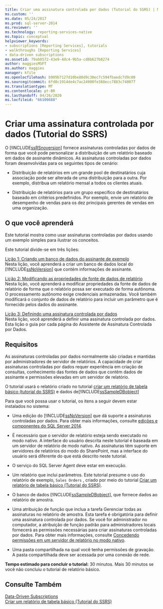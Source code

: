 ```yaml
---
title: Criar uma assinatura controlada por dados (Tutorial do SSRS) | Microsoft Docs
ms.custom: ''
ms.date: 05/24/2017
ms.prod: sql-server-2014
ms.reviewer: ''
ms.technology: reporting-services-native
ms.topic: conceptual
helpviewer_keywords:
- subscriptions [Reporting Services], tutorials
- walkthroughs [Reporting Services]
- data-driven subscriptions
ms.assetid: 79ab0572-43e9-4dc4-9b5a-cd8b627b8274
author: maggiesMSFT
ms.author: maggies
manager: kfile
ms.openlocfilehash: b905b7127d10be80d9c30ec7c594fbaedc7d9c00
ms.sourcegitcommit: 6fd8c1914de4c7ac24900fe388ecc7883c740077
ms.translationtype: MT
ms.contentlocale: pt-BR
ms.lasthandoff: 04/26/2020
ms.locfileid: "66109688"
---
```

# <a name="create-a-data-driven-subscription-ssrs-tutorial"></a>Criar uma assinatura controlada por dados (Tutorial do SSRS)
  O [!INCLUDE[ssRSnoversion](../includes/ssrsnoversion-md.md)] fornece assinaturas controladas por dados de forma que você pode personalizar a distribuição de um relatório baseado em dados de assinante dinâmicos. As assinaturas controladas por dados foram desenvolvidas para os seguintes tipos de cenário:  
  
-   Distribuição de relatórios em um grande pool de destinatários cuja associação pode ser alterada de uma distribuição para a outra. Por exemplo, distribua um relatório mensal a todos os clientes atuais.  
  
-   Distribuição de relatórios para um grupo específico de destinatários baseado em critérios predefinidos. Por exemplo, envie um relatório de desempenho de vendas para os dez principais gerentes de vendas em uma organização.  
  
## <a name="what-you-will-learn"></a>O que você aprenderá  
 Este tutorial mostra como usar assinaturas controladas por dados usando um exemplo simples para ilustrar os conceitos.  
  
 Este tutorial divide-se em três lições:  
  
 [Lição 1: Criando um banco de dados do assinante de exemplo](lesson-1-creating-a-sample-subscriber-database.md)  
 Nesta lição, você aprenderá a criar um banco de dados local do [!INCLUDE[ssNoVersion](../includes/ssnoversion-md.md)] que contém informações de assinante.  
  
 [Lição 2: Modificando as propriedades de fonte de dados de relatório](lesson-2-modifying-the-report-data-source-properties.md)  
 Nesta lição, você aprenderá a modificar propriedades da fonte de dados de relatório de forma que o relatório possa ser executado de forma autônoma. O processamento autônomo exige credenciais armazenadas. Você também modificará o conjunto de dados de relatório para incluir um parâmetro que é fornecido pelos dados do assinante.  
  
 [Lição 3: Definindo uma assinatura controlada por dados](lesson-3-defining-a-data-driven-subscription.md)  
 Nesta lição, você aprenderá a definir uma assinatura controlada por dados. Esta lição o guia por cada página do Assistente de Assinatura Controlada por Dados.  
  
## <a name="requirements"></a>Requisitos  
 As assinaturas controladas por dados normalmente são criadas e mantidas por administradores de servidor de relatórios. A capacidade de criar assinaturas controladas por dados requer experiência em criação de consultas, conhecimento das fontes de dados que contêm dados de assinante e permissões elevadas em um servidor de relatório.  
  
 O tutorial usará o relatório criado no tutorial [criar um relatório de tabela básico &#40;tutorial do SSRS&#41;](create-a-basic-table-report-ssrs-tutorial.md) e dados de[!INCLUDE[ssSampleDBobject](../includes/sssampledbobject-md.md)]  
  
 Para que você possa usar o tutorial, os itens a seguir devem estar instalados no sistema:  
  
-   Uma edição do [!INCLUDE[ssNoVersion](../includes/ssnoversion-md.md)] que dá suporte a assinaturas controladas por dados. Para obter mais informações, consulte [edições e componentes do SQL Server 2014](../sql-server/editions-and-components-of-sql-server-2016.md).  
  
-   É necessário que o servidor de relatório esteja sendo executado no modo nativo. A interface do usuário descrita neste tutorial é baseada em um servidor de relatório de modo nativo. As assinaturas têm suporte em servidores de relatórios do modo do SharePoint, mas a interface do usuário será diferente do que está descrito neste tutorial.  
  
-   O serviço do SQL Server Agent deve estar em execução.  
  
-   Um relatório que inclui parâmetros. Este tutorial presume o uso do relatório de exemplo, `Sales Orders` , criado por meio do tutorial [Criar um relatório de tabela básico &#40;Tutorial do SSRS&#41;](create-a-basic-table-report-ssrs-tutorial.md).  
  
-   O banco de dados [!INCLUDE[ssSampleDBobject](../includes/sssampledbobject-md.md)], que fornece dados ao relatório de amostra.  
  
-   Uma atribuição de função que inclua a tarefa Gerenciar todas as assinaturas no relatório de amostra. Esta tarefa é obrigatória para definir uma assinatura controlada por dados. Se você for administrador no computador, a atribuição de função padrão para administradores locais fornecerá as permissões necessárias para criar assinaturas controladas por dados. Para obter mais informações, consulte [Concedendo permissões em um servidor de relatório no modo nativo](security/granting-permissions-on-a-native-mode-report-server.md).  
  
-   Uma pasta compartilhada na qual você tenha permissões de gravação. A pasta compartilhada deve ser acessada por uma conexão de rede.  
  
 **Tempo estimado para concluir o tutorial:** 30 minutos. Mais 30 minutos se você não concluiu o tutorial de relatório básico.  
  
## <a name="see-also"></a>Consulte Também  
 [Data-Driven Subscriptions](subscriptions/data-driven-subscriptions.md)   
 [Criar um relatório de tabela básico &#40;Tutorial do SSRS&#41;](create-a-basic-table-report-ssrs-tutorial.md)  
  
  
